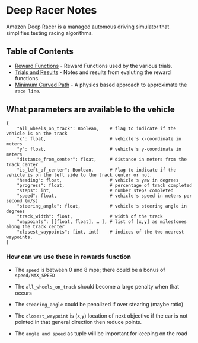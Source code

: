 # Deep Racer Notes

Amazon Deep Racer is a managed automous driving simulator that simplifies testing racing algorithms.

## Table of Contents

- [Reward Functions](RewardFunctions) - Reward Functions used by the various trials.
- [Trials and Results](Trials) - Notes and results from evaluting the reward functions.
- [Minimum Curved Path](EfficientPath) - A physics based approach to approximate the `race line`.

## What parameters are available to the vehicle

```text
{
    "all_wheels_on_track": Boolean,    # flag to indicate if the vehicle is on the track
    "x": float,                        # vehicle's x-coordinate in meters
    "y": float,                        # vehicle's y-coordinate in meters
    "distance_from_center": float,     # distance in meters from the track center
    "is_left_of_center": Boolean,      # Flag to indicate if the vehicle is on the left side to the track center or not.
    "heading": float,                  # vehicle's yaw in degrees
    "progress": float,                 # percentage of track completed
    "steps": int,                      # number steps completed
    "speed": float,                    # vehicle's speed in meters per second (m/s)
    "steering_angle": float,           # vehicle's steering angle in degrees
    "track_width": float,              # width of the track
    "waypoints": [[float, float], … ], # list of [x,y] as milestones along the track center
    "closest_waypoints": [int, int]    # indices of the two nearest waypoints.
}
```

### How can we use these in rewards function

* The `speed` is between 0 and 8 mps; there could be a bonus of `speed/MAX_SPEED`

* The `all_wheels_on_track` should become a large penalty when that occurs

* The `stearing_angle` could be penalized if over stearing (maybe ratio)

* The `closest_waypoint` is (x,y) location of next objective if the car is not pointed in that general direction then reduce points.

* The `angle and speed` as tuple will be important for keeping on the road
